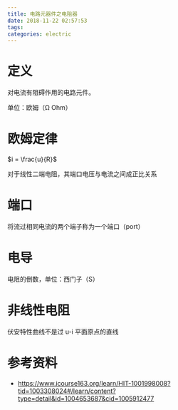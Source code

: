 ```yaml
---
title: 电路元器件之电阻器
date: 2018-11-22 02:57:53
tags:
categories: electric
---
```


# 定义

对电流有阻碍作用的电路元件。

单位：欧姆（Ω Ohm）

# 欧姆定律

$i = \frac{u}{R}$

对于线性二端电阻，其端口电压与电流之间成正比关系

# 端口

将流过相同电流的两个端子称为一个端口（port）

# 电导

电阻的倒数，单位：西门子（S）

# 非线性电阻

伏安特性曲线不是过 u-i 平面原点的直线



#  参考资料

- https://www.icourse163.org/learn/HIT-1001998008?tid=1003308024#/learn/content?type=detail&id=1004653687&cid=1005912477